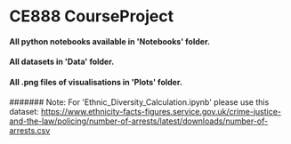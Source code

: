 # CE888 CourseProject
#### All python notebooks available in 'Notebooks' folder.
#### All datasets in 'Data' folder.
#### All .png files of visualisations in 'Plots' folder.

####### Note: For 'Ethnic_Diversity_Calculation.ipynb' please use this dataset: https://www.ethnicity-facts-figures.service.gov.uk/crime-justice-and-the-law/policing/number-of-arrests/latest/downloads/number-of-arrests.csv
